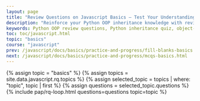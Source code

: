 ```yaml
---
layout: page
title: "Review Questions on Javascript Basics – Test Your Understanding"
description: "Reinforce your Python OOP inheritance knowledge with review questions designed to test your grasp of single, multiple, and multilevel inheritance. Ideal for students and beginners."
keywords: Python OOP review questions, Python inheritance quiz, object-oriented programming questions, Python class inheritance test, OOP MCQs Python, Python inheritance assessment, beginner Python OOP questions, review Python OOP concepts
toc: toc/javascript.html
topic: "basics"
course: "javascript"
prev: /javascript/docs/basics/practice-and-progress/fill-blanks-basics.html
next: /javascript/docs/basics/practice-and-progress/mcqs-basics.html
---
```


{% assign topic = "basics" %}
{% assign topics = site.data.javascript.rq.topics %}
{% assign selected_topic = topics | where: "topic", topic | first %}
{% assign questions = selected_topic.questions %}
{% include pap/rq-loop.html questions=questions topic=topic %}